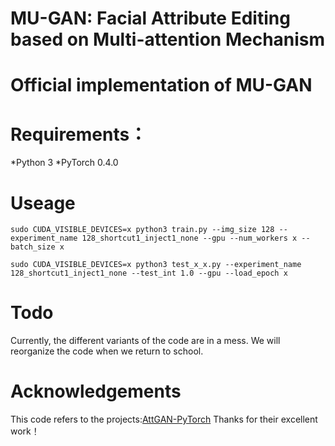 # MU-GAN: Facial Attribute Editing based on Multi-attention Mechanism

# Official implementation of MU-GAN

# Requirements：
*Python 3
*PyTorch 0.4.0

# Useage
```Train
sudo CUDA_VISIBLE_DEVICES=x python3 train.py --img_size 128 --experiment_name 128_shortcut1_inject1_none --gpu --num_workers x --batch_size x
```

```Test
sudo CUDA_VISIBLE_DEVICES=x python3 test_x_x.py --experiment_name 128_shortcut1_inject1_none --test_int 1.0 --gpu --load_epoch x
```

# Todo
Currently, the different variants of the code are in a mess. We will reorganize the code when we return to school.

# Acknowledgements
This code refers to the projects:[AttGAN-PyTorch](https://github.com/elvisyjlin/AttGAN-PyTorch/blob/master/)
Thanks for their excellent work！
